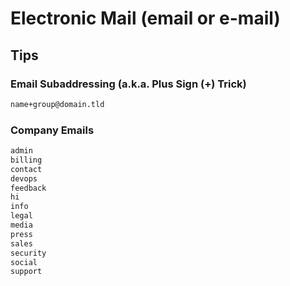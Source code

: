 # Electronic Mail (email or e-mail)

<!--
https://hunter.io/blog/how-to-find-someones-email-address/#1-use-an-email-lookup-tool
https://github.com/forwardemail/email-templates
-->

## Tips

### Email Subaddressing (a.k.a. Plus Sign (+) Trick)

```txt
name+group@domain.tld
```

### Company Emails

```txt
admin
billing
contact
devops
feedback
hi
info
legal
media
press
sales
security
social
support
```

<!--
buyers
employees
invoices
sellers
-->
